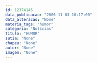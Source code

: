 ```yaml
---
id: 12374145
data_publicacao: "2006-11-03 10:17:00"
data_alteracao: "None"
materia_tags: "humor"
categoria: "Notícias"
titulo: "HUMOR"
sutia: "None"
chapeu: "None"
autor: "None"
imagem: "None"
---
```

<p> </p>
